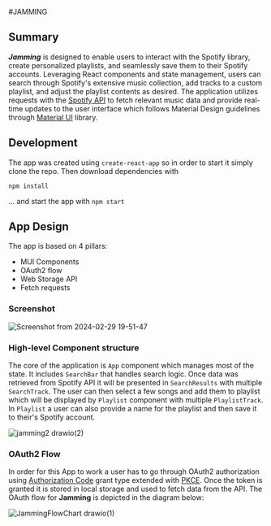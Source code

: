 #JAMMING

## Summary

**_Jamming_** is designed to enable users to interact with the Spotify library, create
personalized playlists, and seamlessly save them to their Spotify accounts. Leveraging React components and state
management, users can search through Spotify's extensive music collection, add tracks to a custom playlist, and
adjust the playlist contents as desired. The application utilizes requests with the
[Spotify API](https://developer.spotify.com/documentation/web-api) to fetch relevant
music data and provide real-time updates to the user interface which follows Material Design guidelines through
[Material UI](https://mui.com/material-ui/getting-started/) library.

## Development

The app was created using `create-react-app` so in order to start it simply clone the repo. Then download
dependencies with

`npm install`

... and start the app with `npm start`

## App Design

The app is based on 4 pillars:

- MUI Components
- OAuth2 flow
- Web Storage API
- Fetch requests

### Screenshot

![Screenshot from 2024-02-29 19-51-47](https://github.com/nowAnia/jamming/assets/152620390/d12575e7-e65f-4233-a5e1-f277fc1ed1e2)


### High-level Component structure

The core of the application is `App` component which manages most of the state. It includes `SearchBar` that handles
search logic. Once data was retrieved from Spotify API it will be presented in `SearchResults` with multiple
`SearchTrack`. The user can then select a few songs and add them to playlist which will be displayed by `Playlist`
component with multiple `PlaylistTrack`. In `Playlist` a user can also provide a name for the playlist and then save it
to their's Spotify account.

![jamming2 drawio(2)](https://github.com/nowAnia/jamming/assets/152620390/0175af97-0a01-4f75-a9f8-e56859b18c6c)


### OAuth2 Flow

In order for this App to work a user has to go through OAuth2 authorization using
[Authorization Code](https://oauth.net/2/grant-types/authorization-code/) grant type
extended with [PKCE](https://oauth.net/2/pkce/). Once the token is granted it is stored in local storage and used to
fetch data from the API. The OAuth flow for **Jamming** is depicted in the diagram below:

![JammingFlowChart drawio(1)](https://github.com/nowAnia/jamming/assets/152620390/9622e2f1-97c9-40fa-b29e-1c72374581b9)


